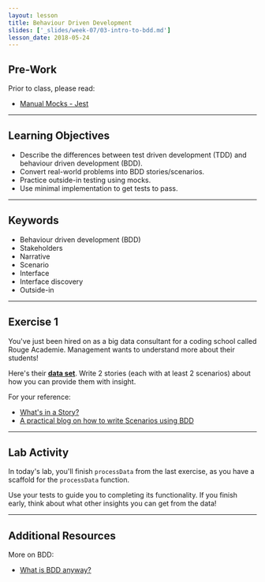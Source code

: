```yaml
---
layout: lesson
title: Behaviour Driven Development
slides: ['_slides/week-07/03-intro-to-bdd.md']
lesson_date: 2018-05-24
---
```


## Pre-Work

Prior to class, please read:

* [Manual Mocks - Jest](https://facebook.github.io/jest/docs/manual-mocks.html)

---

## Learning Objectives

* Describe the differences between test driven development (TDD) and behaviour driven development (BDD).
* Convert real-world problems into BDD stories/scenarios.
* Practice outside-in testing using mocks.
* Use minimal implementation to get tests to pass.

---

## Keywords

* Behaviour driven development (BDD)
* Stakeholders
* Narrative
* Scenario
* Interface
* Interface discovery
* Outside-in

---

## Exercise 1

You've just been hired on as a big data consultant for a coding school called Rouge Academie. Management wants to understand more about their students!

Here's their **[data set](/public/exercises/bdd-dummy-data.json)**. Write 2 stories (each with at least 2 scenarios) about how you can provide them with insight.

For your reference:

* [What's in a Story?](https://dannorth.net/whats-in-a-story/)
* [A practical blog on how to write Scenarios using BDD](https://elabor8.com.au/a-practical-blog-on-how-to-write-scenarios-using-bdd/)

---

## Lab Activity

In today's lab, you'll finish `processData` from the last exercise, as you have a scaffold for the `processData` function.

Use your tests to guide you to completing its functionality. If you finish early, think about what other insights you can get from the data!

---

## Additional Resources

More on BDD:

* [What is BDD anyway?](https://dev.to/theodesp/what-is-bddanyway)
